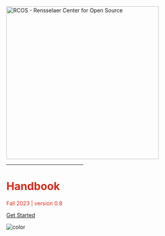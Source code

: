 <img src="https://raw.githubusercontent.com/rcos/rcos-branding/master/img/lockup-red.png" width="400px" alt="RCOS - Rensselaer Center for Open Source">

<hr style='width:40%; border-color:#da291c;'>
<h1 style="color: #da291c">Handbook</h1>
<p style="color: #da291c">Fall 2023 | version 0.8</p>

[Get Started](#main)

<!-- background color -->

![color](#ffffff)
